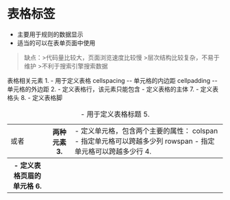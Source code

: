 # 表格标签
  * 主要用于规则的数据显示
  * 适当的可以在表单页面中使用
   >缺点：>代码量比较大，页面浏览速度比较慢
          >层次结构比较复杂，不易于维护
          >不利于搜索引擎搜索数据

表格相关元素
  1.<table> - 用于定义表格
    cellspacing -- 单元格的内边距
    cellpadding --单元格的外边距 
  2.<tr> - 定义表格行，该元素只能包含<td>或者<th>两种元素
  3.<td> - 定义单元格，包含两个主要的属性：
    colspan - 指定单元格可以跨越多少列
    rowspan - 指定单元格可以跨越多少行
  4.<caption> - 用于定义表格标题
  5.<th> - 定义表格页眉的单元格
  6.<tbody> - 定义表格的主体
  7.<thead> - 定义表格头
  8.<tfoot> - 定义表格脚
